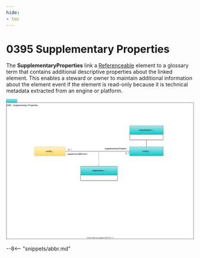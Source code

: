 ```yaml
---
hide:
- toc
---
```


<!-- SPDX-License-Identifier: CC-BY-4.0 -->
<!-- Copyright Contributors to the ODPi Egeria project. -->


# 0395 Supplementary Properties

The **SupplementaryProperties** link a [Referenceable](/egeria-docs/types/0/0010-Base-Model) element
to a glossary term that contains additional descriptive properties about the linked element.
This enables a steward or owner to maintain additional information about the element
event if the element is read-only because it is technical metadata extracted from an engine or platform.


![UML](0395-Supplementary-Properties.svg)



--8<-- "snippets/abbr.md"